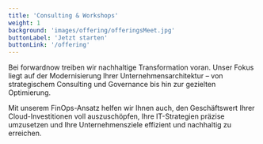 ```yaml
---
title: 'Consulting & Workshops'
weight: 1
background: 'images/offering/offeringsMeet.jpg'
buttonLabel: 'Jetzt starten'
buttonLink: '/offering'
---
```


Bei forwardnow treiben wir nachhaltige Transformation voran. Unser Fokus liegt auf der Modernisierung Ihrer Unternehmensarchitektur – von strategischem Consulting und Governance bis hin zur gezielten Optimierung.

Mit unserem FinOps-Ansatz helfen wir Ihnen auch, den Geschäftswert Ihrer Cloud-Investitionen voll auszuschöpfen, Ihre IT-Strategien präzise umzusetzen und Ihre Unternehmensziele effizient und nachhaltig zu erreichen.
